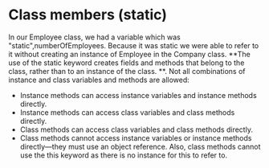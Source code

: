# Class members (static)
In our Employee class, we had a variable which was "static",numberOfEmployees. Because it was static we were able to refer to it without creating an instance of Employee in the Company class. **The use of the static keyword creates fields and methods that belong to the class, rather than to an instance of the class. **. 
Not all combinations of instance and class variables and methods are allowed:

* Instance methods can access instance variables and instance methods directly.
* Instance methods can access class variables and class methods directly.
* Class methods can access class variables and class methods directly.
* Class methods cannot access instance variables or instance methods directly—they must use an object reference. Also, class methods cannot use the this keyword as there is no instance for this to refer to.


